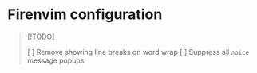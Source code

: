 # Firenvim configuration

> [!TODO]
>
> [ ] Remove showing line breaks on word wrap
> [ ] Suppress all `noice` message popups
